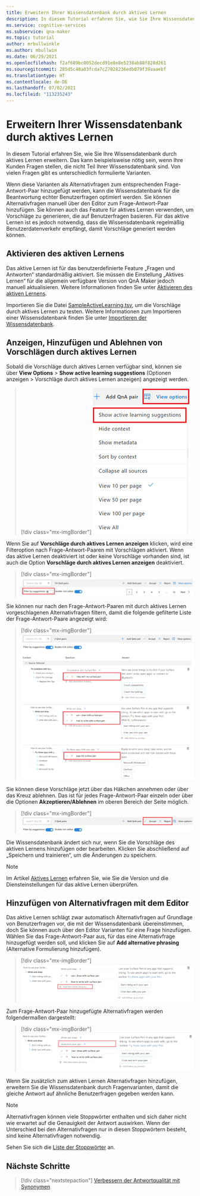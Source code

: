 ```yaml
---
title: Erweitern Ihrer Wissensdatenbank durch aktives Lernen
description: In diesem Tutorial erfahren Sie, wie Sie Ihre Wissensdatenbanken mit aktivem Lernen erweitern.
ms.service: cognitive-services
ms.subservice: qna-maker
ms.topic: tutorial
author: mrbullwinkle
ms.author: mbullwin
ms.date: 06/29/2021
ms.openlocfilehash: f2af689bc0052decd91e8e8e5238ab88f828d261
ms.sourcegitcommit: 285d5c48a03fcda7c27828236edb079f39aaaebf
ms.translationtype: HT
ms.contentlocale: de-DE
ms.lasthandoff: 07/02/2021
ms.locfileid: "113235243"
---
```

# <a name="enrich-your-knowledge-base-with-active-learning"></a>Erweitern Ihrer Wissensdatenbank durch aktives Lernen

In diesem Tutorial erfahren Sie, wie Sie Ihre Wissensdatenbank durch aktives Lernen erweitern. Das kann beispielsweise nötig sein, wenn Ihre Kunden Fragen stellen, die nicht Teil Ihrer Wissensdatenbank sind. Von vielen Fragen gibt es unterschiedlich formulierte Varianten. 

Wenn diese Varianten als Alternativfragen zum entsprechenden Frage-Antwort-Paar hinzugefügt werden, kann die Wissensdatenbank für die Beantwortung echter Benutzerfragen optimiert werden. Sie können Alternativfragen manuell über den Editor zum Frage-Antwort-Paar hinzufügen. Sie können auch das Feature für aktives Lernen verwenden, um Vorschläge zu generieren, die auf Benutzerfragen basieren. Für das aktive Lernen ist es jedoch notwendig, dass die Wissensdatenbank regelmäßig Benutzerdatenverkehr empfängt, damit Vorschläge generiert werden können.

## <a name="enable-active-learning"></a>Aktivieren des aktiven Lernens
Das aktive Lernen ist für das benutzerdefinierte Feature „Fragen und Antworten“ standardmäßig aktiviert. Sie müssen die Einstellung „Aktives Lernen“ für die allgemein verfügbare Version von QnA Maker jedoch manuell aktualisieren. Weitere Informationen finden Sie unter [Aktivieren des aktiven Lernens](../how-to/use-active-learning.md#turn-on-active-learning-for-alternate-questions).

Importieren Sie die Datei [SampleActiveLearning.tsv](https://github.com/Azure-Samples/cognitive-services-sample-data-files/blob/master/qna-maker/knowledge-bases/SampleActiveLearning.tsv), um die Vorschläge durch aktives Lernen zu testen. Weitere Informationen zum Importieren einer Wissensdatenbank finden Sie unter [Importieren der Wissensdatenbank](migrate-knowledge-base.md).

## <a name="view-and-addreject-active-learning-suggestions"></a>Anzeigen, Hinzufügen und Ablehnen von Vorschlägen durch aktives Lernen
Sobald die Vorschläge durch aktives Lernen verfügbar sind, können sie über **View Options** > **Show active learning suggestions** (Optionen anzeigen > Vorschläge durch aktives Lernen anzeigen) angezeigt werden.

> [!div class="mx-imgBorder"]
> [ ![Screenshot: Optionen „Optionen anzeigen“ und „Vorschläge durch aktives Lernen anzeigen“ mit roter Umrandung]( ../media/active-learning/view-options.png) ]( ../media/active-learning/view-options.png#lightbox)

Wenn Sie auf **Vorschläge durch aktives Lernen anzeigen** klicken, wird eine Filteroption nach Frage-Antwort-Paaren mit Vorschlägen aktiviert. Wenn das aktive Lernen deaktiviert ist oder keine Vorschläge vorhanden sind, ist auch die Option **Vorschläge durch aktives Lernen anzeigen** deaktiviert.

> [!div class="mx-imgBorder"]
> [ ![Screenshot: „Nach Vorschlägen filtern“ in roter Umrandung]( ../media/active-learning/filter-by-suggestions.png) ]( ../media/active-learning/filter-by-suggestions.png#lightbox)

Sie können nur nach den Frage-Antwort-Paaren mit durch aktives Lernen vorgeschlagenen Alternativfragen filtern, damit die folgende gefilterte Liste der Frage-Antwort-Paare angezeigt wird:

> [!div class="mx-imgBorder"]
> [ ![Screenshot: Frage „help with surface pen“ in roter Umrandung]( ../media/active-learning/help.png) ]( ../media/active-learning/help.png#lightbox)


Sie können diese Vorschläge jetzt über das Häkchen annehmen oder über das Kreuz ablehnen. Das ist für jedes Frage-Antwort-Paar einzeln oder über die Optionen **Akzeptieren/Ablehnen** im oberen Bereich der Seite möglich.

> [!div class="mx-imgBorder"]
> [ ![Screenshot: Optionen zum Akzeptieren oder Ablehnen in roter Umrandung]( ../media/active-learning/accept-reject.png) ]( ../media/active-learning/accept-reject.png#lightbox)

Die Wissensdatenbank ändert sich nur, wenn Sie die Vorschläge des aktiven Lernens hinzufügen oder bearbeiten. Klicken Sie abschließend auf „Speichern und trainieren“, um die Änderungen zu speichern.

> [!NOTE] 
> Im Artikel [Aktives Lernen](../how-to/use-active-learning.md) erfahren Sie, wie Sie die Version und die Diensteinstellungen für das aktive Lernen überprüfen.

## <a name="add-alternate-questions-using-editor"></a>Hinzufügen von Alternativfragen mit dem Editor

Das aktive Lernen schlägt zwar automatisch Alternativfragen auf Grundlage von Benutzerfragen vor, die mit der Wissensdatenbank übereinstimmen, doch Sie können auch über den Editor Varianten für eine Frage hinzufügen.
Wählen Sie das Frage-Antwort-Paar aus, für das eine Alternativfrage hinzugefügt werden soll, und klicken Sie auf **Add alternative phrasing** (Alternative Formulierung hinzufügen).

> [!div class="mx-imgBorder"]
> [ ![Screenshot: Option „Alternative Formulierung hinzufügen“ in roter Umrandung]( ../media/active-learning/add-alternative-phrasing.png) ]( ../media/active-learning/add-alternative-phrasing.png#lightbox)

Zum Frage-Antwort-Paar hinzugefügte Alternativfragen werden folgendermaßen dargestellt:

> [!div class="mx-imgBorder"]
> [ ![Screenshot: Frage „draw with your pen“ in roter Umrandung]( ../media/active-learning/draw-with-pen.png) ]( ../media/active-learning/draw-with-pen.png#lightbox)

Wenn Sie zusätzlich zum aktiven Lernen Alternativfragen hinzufügen, erweitern Sie die Wissensdatenbank durch Fragenvarianten, damit die gleiche Antwort auf ähnliche Benutzerfragen gegeben werden kann.


> [!NOTE] 
> Alternativfragen können viele Stoppwörter enthalten und sich daher nicht wie erwartet auf die Genauigkeit der Antwort auswirken. Wenn der Unterschied bei den Alternativfragen nur in diesen Stoppwörtern besteht, sind keine Alternativfragen notwendig.

Sehen Sie sich die [Liste der Stoppwörter](https://github.com/Azure-Samples/azure-search-sample-data/blob/master/STOPWORDS.md) an.


## <a name="next-steps"></a>Nächste Schritte

> [!div class="nextstepaction"]
> [Verbessern der Antwortqualität mit Synonymen](adding-synonyms.md)